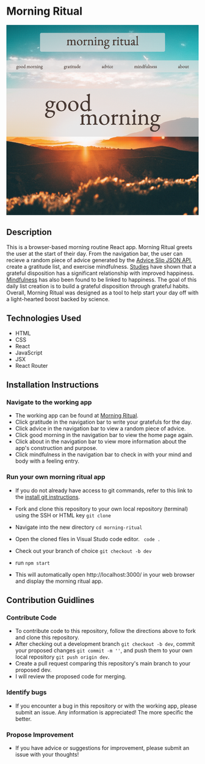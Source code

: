 # Morning Ritual

![Morning Ritual App Screenshot](./src/images/morning-ritual.png)

## Description

This is a browser-based morning routine React app. Morning Ritual greets the user at the start of their day. From the navigation bar, the user can recieve a random piece of advice generated by the [Advice Slip JSON API](https://api.adviceslip.com/), create a gratitude list, and exercise mindfulness. [Studies](https://www.ingentaconnect.com/content/sbp/sbp/2003/00000031/00000005/art00001) have shown that a grateful disposition has a significant relationship with improved happiness. [Mindfulness](https://link.springer.com/article/10.1007/s10902-018-0046-4) has also been found to be linked to happiness. The goal of this daily list creation is to build a grateful disposition through grateful habits. Overall, Morning Ritual was designed as a tool to help start your day off with a light-hearted boost backed by science.

## Technologies Used

- HTML
- CSS
- React
- JavaScript
- JSX
- React Router

## Installation Instructions

### Navigate to the working app

- The working app can be found at [Morning Ritual](https://epic-poincare-8000d1.netlify.app/).
- Click gratitude in the navigation bar to write your gratefuls for the day.
- Click advice in the navigation bar to view a random piece of advice.
- Click good morning in the navigation bar to view the home page again.
- Click about in the navigation bar to view more information about the app's construction and purpose.
- Click mindfulness in the navigation bar to check in with your mind and body with a feeling entry.

### Run your own morning ritual app

- If you do not already have access to git commands, refer to this link to the [install git instructions](https://github.com/git-guides/install-git).

- Fork and clone this repository to your own local repository (terminal) using the SSH or HTML key `git clone`
- Navigate into the new directory `cd morning-ritual`
- Open the cloned files in Visual Studo code editor. ` code .`
- Check out your branch of choice `git checkout -b dev`
- run `npm start`
- This will automatically open http://localhost:3000/ in your web browser and display the morning ritual app.

## Contribution Guidlines

### Contribute Code

- To contribute code to this repository, follow the directions above to fork and clone this repository.
- After checking out a development branch `git checkout -b dev`, commit your proposed changes `git commit -m ''`, and push them to your own local repository `git push origin dev`.
- Create a pull request comparing this repository's main branch to your proposed dev.
- I will review the proposed code for merging.

### Identify bugs

- If you encounter a bug in this repository or with the working app, please submit an issue. Any information is appreciated! The more specific the better.

### Propose Improvement

- If you have advice or suggestions for improvement, please submit an issue with your thoughts!
